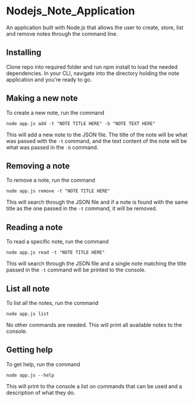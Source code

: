 # Nodejs_Note_Application
An application built with Node.js that allows the user to create, store, list and remove notes through the command line.

## Installing
Clone repo into required folder and run npm install to load the needed dependencies. In your CLI, navigate into the directory holding the note application and you're ready to go.

## Making a new note
To create a new note, run the command
```
node app.js add -t "NOTE TITLE HERE" -b "NOTE TEXT HERE"
```
This will add a new note to the JSON file. The title of the note will be what was passed with the `-t` command, and the text content of the note will be what was passed in the `-b` command.

## Removing a note
To remove a note, run the command
```
node app.js remove -t "NOTE TITLE HERE"
```
This will search through the JSON file and if a note is found with the same title as the one passed in the `-t` command, it will be removed.

## Reading a note
To read a specific note, run the command
```
node app.js read -t "NOTE TITLE HERE"
```
This will search through the JSON file and a single note matching the title passed in the `-t` command will be printed to the console.

## List all note
To list all the notes, run the command
```
node app.js list
```
No other commands are needed. This will print all available notes to the console.

## Getting help
To get help, run the command
```
node app.js --help
```
This will print to the console a list on commands that can be used and a description of what they do.


